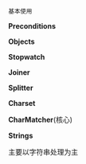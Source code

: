 `基本使用`

**Preconditions**

**Objects**

**Stopwatch**

**Joiner**

**Splitter**

**Charset**

**CharMatcher**(核心)

**Strings**

主要以字符串处理为主